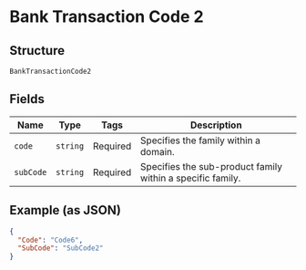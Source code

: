 
# Bank Transaction Code 2

## Structure

`BankTransactionCode2`

## Fields

| Name | Type | Tags | Description |
|  --- | --- | --- | --- |
| `code` | `string` | Required | Specifies the family within a domain. |
| `subCode` | `string` | Required | Specifies the sub-product family within a specific family. |

## Example (as JSON)

```json
{
  "Code": "Code6",
  "SubCode": "SubCode2"
}
```

